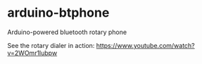 # arduino-btphone

Arduino-powered bluetooth rotary phone

See the rotary dialer in action: https://www.youtube.com/watch?v=2WOmr1lubpw
